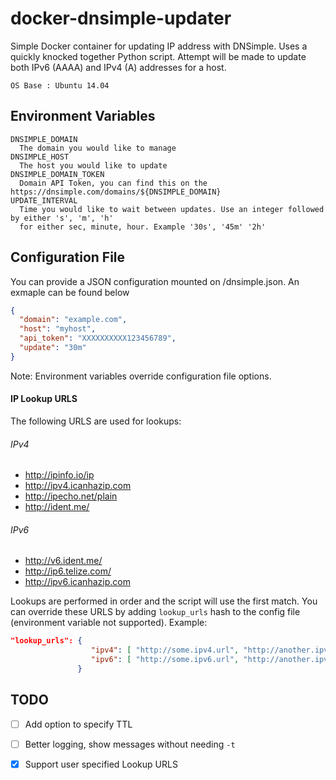 docker-dnsimple-updater
=======================

Simple Docker container for updating IP address with DNSimple. Uses a quickly knocked
together Python script. Attempt will be made to update both IPv6 (AAAA) and IPv4 (A) addresses
for a host.

    OS Base : Ubuntu 14.04

Environment Variables
---------------------

    DNSIMPLE_DOMAIN
      The domain you would like to manage
    DNSIMPLE_HOST
      The host you would like to update
    DNSIMPLE_DOMAIN_TOKEN
      Domain API Token, you can find this on the https://dnsimple.com/domains/${DNSIMPLE_DOMAIN}
    UPDATE_INTERVAL
      Time you would like to wait between updates. Use an integer followed by either 's', 'm', 'h'
      for either sec, minute, hour. Example '30s', '45m' '2h'

Configuration File
------------------
You can provide a JSON configuration mounted on /dnsimple.json. An exmaple can be found below

```json
{
  "domain": "example.com",
  "host": "myhost",
  "api_token": "XXXXXXXXXX123456789",
  "update": "30m"
}
```

Note: Environment variables override configuration file options.

#### IP Lookup URLS
The following URLS are used for lookups:

###### IPv4
- http://ipinfo.io/ip
- http://ipv4.icanhazip.com
- http://ipecho.net/plain
- http://ident.me/

###### IPv6
- http://v6.ident.me/
- http://ip6.telize.com/
- http://ipv6.icanhazip.com

Lookups are performed in order and the script will use the first match. You can override these URLS by adding `lookup_urls` hash to the config file (environment variable not supported). Example:

```json
"lookup_urls": {
                  "ipv4": [ "http://some.ipv4.url", "http://another.ipv4.url" ],
                  "ipv6": [ "http://some.ipv6.url", "http://another.ipv6.url" ]
               }
```

TODO
----
- [ ] Add option to specify TTL
- [ ] Better logging, show messages without needing `-t`
- [x] Support user specified Lookup URLS

